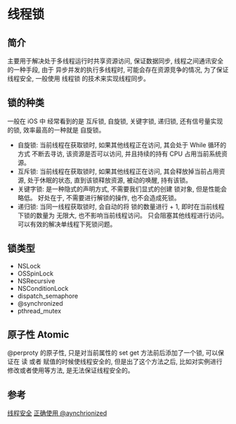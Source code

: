 # 线程锁

## 简介

主要用于解决处于多线程运行时共享资源访问, 保证数据同步, 线程之间通讯安全的一种手段, 由于 异步并发的执行多线程时, 可能会存在资源竞争的情况, 为了保证线程安全, 一般使用 线程锁 的技术来实现线程同步。

## 锁的种类

一般在 iOS 中 经常看到的是 互斥锁, 自旋锁, 关键字锁, 递归锁, 还有信号量实现的锁, 效率最高的一种就是 自旋锁。 

* 自旋锁: 当前线程在获取锁时, 如果其他线程正在访问, 其会处于 While 循环的方式 不断去寻访, 该资源是否可以访问, 并且持续的持有 CPU 占用当前系统资源。 
* 互斥锁: 当前线程在获取锁时, 如果其他线程正在访问, 其会释放掉当前占用资源, 处于休眠的状态, 直到该锁释放资源, 被动的唤醒, 持有该锁。
* 关键字锁: 是一种隐式的声明方式, 不需要我们显式的创建 锁对象, 但是性能会略低。 好处在于, 不需要进行解锁的操作, 也不会造成死锁。
* 递归锁: 当同一线程获取锁时, 会自动的将 锁的数量进行 + 1, 即时在当前线程下锁的数量为 无限大, 也不影响当前线程访问。 只会阻塞其他线程进行访问。 可以有效的解决单线程下死锁问题。

## 锁类型

* NSLock
* OSSpinLock
* NSRecursive
* NSConditionLock
* dispatch_semaphore
* @synchronized
* pthread_mutex

## 原子性 Atomic

@perproty 的原子性, 只是对当前属性的 set get 方法前后添加了一个锁, 可以保证在 读 或者 赋值的时候使线程安全的, 但是出了这个方法之后, 比如对实例进行 修改或者使用等方法, 是无法保证线程安全的。  

## 参考

[](https://www.jianshu.com/p/ddbe44064ca4)
[](http://www.jianshu.com/p/938d68ed832c)
[](https://bestswifter.com/ios-lock/)
[](https://www.vincents.cn/2017/03/14/ios-lock/)
[](https://blog.csdn.net/Deft_MKJing/article/details/79513500)
[线程安全](http://mrpeak.cn/blog/ios-thread-safety/)
[正确使用 @aynchrionized](http://mrpeak.cn/blog/synchronized/)

